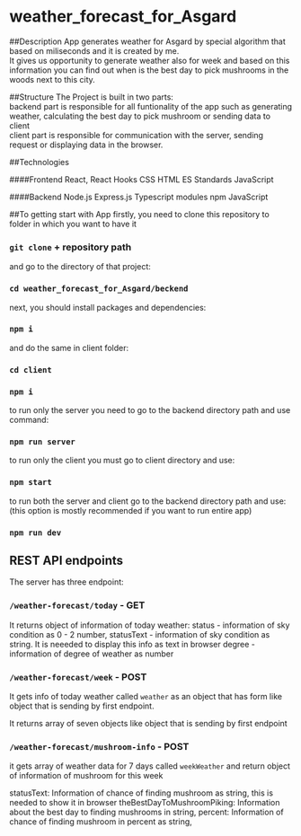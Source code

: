 # weather_forecast_for_Asgard

##Description
App generates weather for Asgard by special algorithm that based on miliseconds and it is created by me. <br />
It gives us opportunity to generate weather also for week and based on this information you can find out when is the best day to pick mushrooms in the woods next to this city. <br />

##Structure
The Project is built in two parts: <br /> 
backend part is responsible for all funtionality of the app such as generating weather, calculating the best day to pick mushroom or sending data to client <br />
client part is responsible for communication with the server, sending request or displaying data in the browser. <br />

##Technologies 

####Frontend
React,
React Hooks
CSS
HTML
ES Standards
JavaScript

####Backend 
Node.js
Express.js
Typescript
modules npm
JavaScript

##To getting start with App
firstly, you need to clone this repository to folder in which you want to have it

### `git clone`  + repository path

and go to the directory of that project:

### `cd weather_forecast_for_Asgard/beckend`

next, you should install packages and dependencies:

### `npm i` 

and do the same in client folder:

### `cd client`
### `npm i` 

to run only the server you need to go to the backend directory path and use command: 

### `npm run server`

to run only the client you must go to client directory and use:

### `npm start`

to run both the server and client go to the backend directory path and use:
(this option is mostly recommended if you want to run entire app)

### `npm run dev`

## REST API endpoints

The server has three endpoint: <br />

### `/weather-forecast/today` - GET

It returns object of information of today weather: 
status - information of sky condition as 0 - 2 number,
statusText - information of sky condition as string. It is neeeded to display this info as text in browser
degree - information of degree of weather as number 

### `/weather-forecast/week` - POST

It gets info of today weather called `weather` as an object that has form like object that is sending by first endpoint.

It returns array of seven objects like object that is sending by first endpoint  

### `/weather-forecast/mushroom-info` - POST

it gets array of weather data for 7 days called `weekWeather` and return object of information of mushroom for this week

statusText: Information of chance of finding mushroom as string, this is needed to show it in browser
theBestDayToMushroomPiking: Information about the best day to finding mushrooms in string,
percent: Information of chance of finding mushroom in percent as string, 